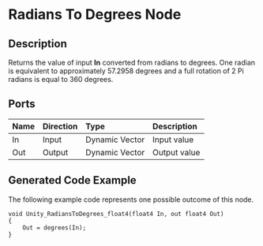 # Radians To Degrees Node

## Description

Returns the value of input **In** converted from radians to degrees. One radian is equivalent to approximately 57.2958 degrees and a full rotation of 2 Pi radians is equal to 360 degrees.

## Ports

| Name        | Direction           | Type  | Description |
|:------------ |:-------------|:-----|:---|
| In      | Input | Dynamic Vector | Input value |
| Out | Output      |    Dynamic Vector | Output value |

## Generated Code Example

The following example code represents one possible outcome of this node.

```
void Unity_RadiansToDegrees_float4(float4 In, out float4 Out)
{
    Out = degrees(In);
}
```